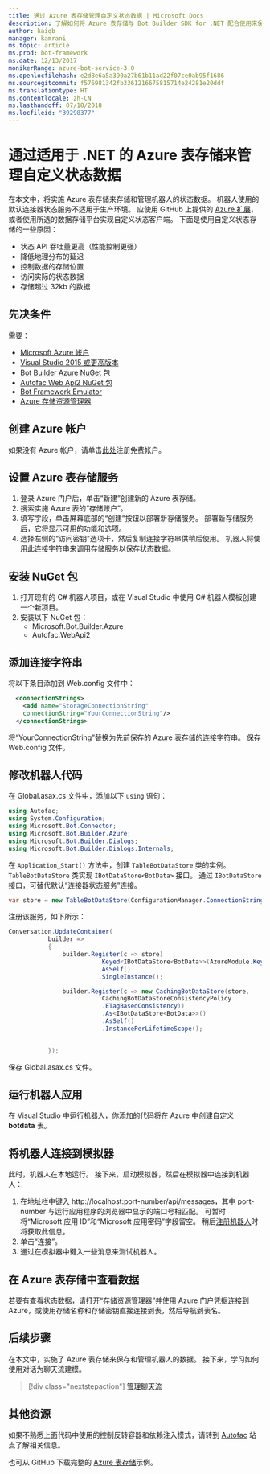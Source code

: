 ```yaml
---
title: 通过 Azure 表存储管理自定义状态数据 | Microsoft Docs
description: 了解如何将 Azure 表存储与 Bot Builder SDK for .NET 配合使用来保存和检索状态数据
author: kaiqb
manager: kamrani
ms.topic: article
ms.prod: bot-framework
ms.date: 12/13/2017
monikerRange: azure-bot-service-3.0
ms.openlocfilehash: e2d8e6a5a390a27b61b11ad22f07ce0ab95f1686
ms.sourcegitcommit: f576981342fb3361216675815714e24281e20ddf
ms.translationtype: HT
ms.contentlocale: zh-CN
ms.lasthandoff: 07/18/2018
ms.locfileid: "39298377"
---
```

# <a name="manage-custom-state-data-with-azure-table-storage-for-net"></a>通过适用于 .NET 的 Azure 表存储来管理自定义状态数据
在本文中，将实施 Azure 表存储来存储和管理机器人的状态数据。 机器人使用的默认连接器状态服务不适用于生产环境。 应使用 GitHub 上提供的 [Azure 扩展](https://github.com/Microsoft/BotBuilder-Azure)，或者使用所选的数据存储平台实现自定义状态客户端。 下面是使用自定义状态存储的一些原因：
 - 状态 API 吞吐量更高（性能控制更强）
 - 降低地理分布的延迟
 - 控制数据的存储位置
 - 访问实际的状态数据
 - 存储超过 32kb 的数据

## <a name="prerequisites"></a>先决条件
需要：
 - [Microsoft Azure 帐户](https://azure.microsoft.com/en-us/free/)
 - [Visual Studio 2015 或更高版本](https://www.visualstudio.com/)
 - [Bot Builder Azure NuGet 包](https://www.nuget.org/packages/Microsoft.Bot.Builder.Azure/)
 - [Autofac Web Api2 NuGet 包](https://www.nuget.org/packages/Autofac.WebApi2/)
 - [Bot Framework Emulator](https://emulator.botframework.com/)
 - [Azure 存储资源管理器](http://storageexplorer.com/)
 
## <a name="create-azure-account"></a>创建 Azure 帐户
如果没有 Azure 帐户，请单击[此处](https://azure.microsoft.com/en-us/free/)注册免费帐户。

## <a name="set-up-the-azure-table-storage-service"></a>设置 Azure 表存储服务
1. 登录 Azure 门户后，单击“新建”创建新的 Azure 表存储。 
2. 搜索实施 Azure 表的“存储账户”。 
3. 填写字段，单击屏幕底部的“创建”按钮以部署新存储服务。 部署新存储服务后，它将显示可用的功能和选项。
4. 选择左侧的“访问密钥”选项卡，然后复制连接字符串供稍后使用。 机器人将使用此连接字符串来调用存储服务以保存状态数据。

## <a name="install-nuget-packages"></a>安装 NuGet 包
1. 打开现有的 C# 机器人项目，或在 Visual Studio 中使用 C# 机器人模板创建一个新项目。 
2. 安装以下 NuGet 包：
   - Microsoft.Bot.Builder.Azure
   - Autofac.WebApi2

## <a name="add-connection-string"></a>添加连接字符串 
将以下条目添加到 Web.config 文件中： 
```XML
  <connectionStrings>
    <add name="StorageConnectionString"
    connectionString="YourConnectionString"/>
  </connectionStrings>
```
将“YourConnectionString”替换为先前保存的 Azure 表存储的连接字符串。 保存 Web.config 文件。

## <a name="modify-your-bot-code"></a>修改机器人代码
在 Global.asax.cs 文件中，添加以下 `using` 语句：
```cs
using Autofac;
using System.Configuration;
using Microsoft.Bot.Connector;
using Microsoft.Bot.Builder.Azure;
using Microsoft.Bot.Builder.Dialogs;
using Microsoft.Bot.Builder.Dialogs.Internals;
```
在 `Application_Start()` 方法中，创建 `TableBotDataStore` 类的实例。 `TableBotDataStore` 类实现 `IBotDataStore<BotData>` 接口。 通过 `IBotDataStore` 接口，可替代默认“连接器状态服务”连接。
 ```cs
 var store = new TableBotDataStore(ConfigurationManager.ConnectionStrings["StorageConnectionString"].ConnectionString);
 ```
注册该服务，如下所示：
 ```cs
 Conversation.UpdateContainer(
            builder =>
            {
                builder.Register(c => store)
                          .Keyed<IBotDataStore<BotData>>(AzureModule.Key_DataStore)
                          .AsSelf()
                          .SingleInstance();

                builder.Register(c => new CachingBotDataStore(store,
                           CachingBotDataStoreConsistencyPolicy
                           .ETagBasedConsistency))
                           .As<IBotDataStore<BotData>>()
                           .AsSelf()
                           .InstancePerLifetimeScope();

                
            });
 ```
保存 Global.asax.cs 文件。

## <a name="run-your-bot-app"></a>运行机器人应用
在 Visual Studio 中运行机器人，你添加的代码将在 Azure 中创建自定义 **botdata** 表。

## <a name="connect-your-bot-to-the-emulator"></a>将机器人连接到模拟器
此时，机器人在本地运行。 接下来，启动模拟器，然后在模拟器中连接到机器人：
1. 在地址栏中键入 http://localhost:port-number/api/messages，其中 port-number 与运行应用程序的浏览器中显示的端口号相匹配。 可暂时将“Microsoft 应用 ID”和“Microsoft 应用密码”字段留空。 稍后[注册机器人](~/bot-service-quickstart-registration.md)时将获取此信息。
2. 单击“连接”。 
3. 通过在模拟器中键入一些消息来测试机器人。 

## <a name="view-data-in-azure-table-storage"></a>在 Azure 表存储中查看数据
若要有查看状态数据，请打开“存储资源管理器”并使用 Azure 门户凭据连接到 Azure，或使用存储名称和存储密钥直接连接到表，然后导航到表名。  

## <a name="next-steps"></a>后续步骤
在本文中，实施了 Azure 表存储来保存和管理机器人的数据。 接下来，学习如何使用对话为聊天流建模。

> [!div class="nextstepaction"]
> [管理聊天流](bot-builder-dotnet-manage-conversation-flow.md)


## <a name="additional-resources"></a>其他资源

如果不熟悉上面代码中使用的控制反转容器和依赖注入模式，请转到 [Autofac](http://autofac.readthedocs.io/en/latest/) 站点了解相关信息。 

也可从 GitHub 下载完整的 [Azure 表存储](https://github.com/Microsoft/BotBuilder-Azure/tree/master/CSharp/Samples/AzureTable)示例。
